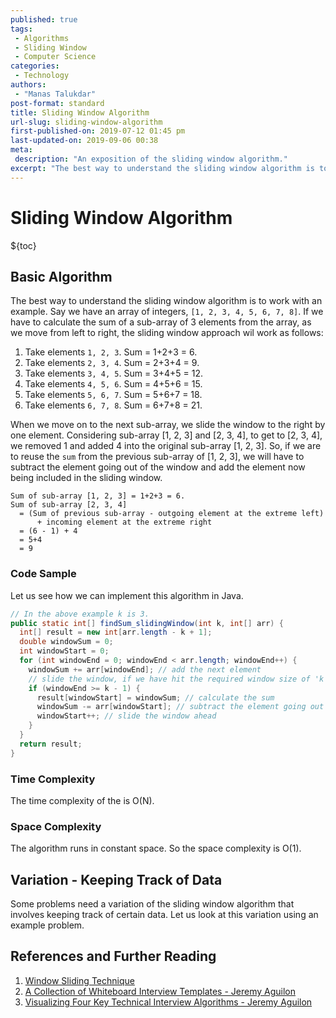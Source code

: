 ```yaml
---
published: true
tags:
 - Algorithms
 - Sliding Window
 - Computer Science
categories:
 - Technology
authors:
 - "Manas Talukdar"
post-format: standard
title: Sliding Window Algorithm
url-slug: sliding-window-algorithm
first-published-on: 2019-07-12 01:45 pm
last-updated-on: 2019-09-06 00:38
meta:
 description: "An exposition of the sliding window algorithm."
excerpt: "The best way to understand the sliding window algorithm is to work with an example. Say we have an array of integers,"
---
```


# Sliding Window Algorithm

${toc}

## Basic Algorithm

The best way to understand the sliding window algorithm is to work with an example. Say we have an array of integers, `[1, 2, 3, 4, 5, 6, 7, 8]`. If we have to calculate the sum of a sub-array of 3 elements from the array, as we move from left to right, the sliding window approach wil work as follows:

1. Take elements `1, 2, 3`. Sum = 1+2+3 = 6.
2. Take elements `2, 3, 4`. Sum = 2+3+4 = 9.
3. Take elements `3, 4, 5`. Sum = 3+4+5 = 12.
4. Take elements `4, 5, 6`. Sum = 4+5+6 = 15.
5. Take elements `5, 6, 7`. Sum = 5+6+7 = 18.
6. Take elements `6, 7, 8`. Sum = 6+7+8 = 21.

When we move on to the next sub-array, we slide the window to the right by one element. Considering sub-array [1, 2, 3] and [2, 3, 4], to get to [2, 3, 4], we removed 1 and added 4 into the original sub-array [1, 2, 3]. So, if we are to reuse the `sum` from the previous sub-array of [1, 2, 3], we will have to subtract the element going out of the window and add the element now being included in the sliding window.

```plaintext
Sum of sub-array [1, 2, 3] = 1+2+3 = 6.
Sum of sub-array [2, 3, 4]
  = (Sum of previous sub-array - outgoing element at the extreme left)
      + incoming element at the extreme right
  = (6 - 1) + 4
  = 5+4
  = 9
```

### Code Sample

Let us see how we can implement this algorithm in Java.

```java
// In the above example k is 3.
public static int[] findSum_slidingWindow(int k, int[] arr) {
  int[] result = new int[arr.length - k + 1];
  double windowSum = 0;
  int windowStart = 0;
  for (int windowEnd = 0; windowEnd < arr.length; windowEnd++) {
    windowSum += arr[windowEnd]; // add the next element
    // slide the window, if we have hit the required window size of 'k'
    if (windowEnd >= k - 1) {
      result[windowStart] = windowSum; // calculate the sum
      windowSum -= arr[windowStart]; // subtract the element going out
      windowStart++; // slide the window ahead
    }
  }  
  return result;
}
```

### Time Complexity

The time complexity of the is O(N).

### Space Complexity

The algorithm runs in constant space. So the space complexity is O(1).

## Variation - Keeping Track of Data

Some problems need a variation of the sliding window algorithm that involves keeping track of certain data. Let us look at this variation using an example problem.

## References and Further Reading

1. [Window Sliding Technique](https://www.geeksforgeeks.org/window-sliding-technique/)
2. [A Collection of Whiteboard Interview Templates - Jeremy Aguilon](https://jeremyaguilon.me/blog/a_collection_of_whiteboard_interview_templates)
3. [Visualizing Four Key Technical Interview Algorithms - Jeremy Aguilon](https://jeremyaguilon.me/blog/visualizing_four_key_interview_algorithms)
